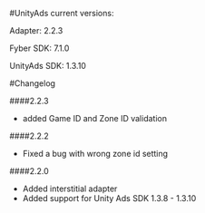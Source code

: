 #UnityAds current versions:

Adapter: 2.2.3

Fyber SDK: 7.1.0

UnityAds SDK: 1.3.10

#Changelog

####2.2.3

- added Game ID and Zone ID validation

####2.2.2

- Fixed a bug with wrong zone id setting

####2.2.0

- Added interstitial adapter
- Added support for Unity Ads SDK 1.3.8 - 1.3.10
